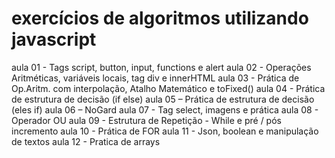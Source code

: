 ﻿# exercícios de algoritmos utilizando javascript 

aula 01 - Tags script, button, input, functions e alert
aula 02 - Operações Aritméticas, variáveis locais, tag div e innerHTML
aula 03 - Prática de Op.Aritm. com interpolação, Atalho Matemático e toFixed()
aula 04 - Prática de estrutura de decisão (if else)
aula 05 – Prática de estrutura de decisão (eles if)
aula 06 – NoGard
aula 07 - Tag select, imagens e prática
aula 08 - Operador OU
aula 09 - Estrutura de Repetição - While e pré / pós incremento
aula 10 - Prática de FOR
aula 11 - Json, boolean e manipulação de textos
aula 12 - Pratica de arrays
